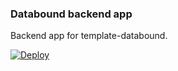 ### Databound backend app

Backend app for template-databound.

[![Deploy](https://www.herokucdn.com/deploy/button.png)](https://heroku.com/deploy)
